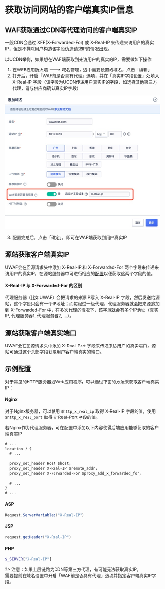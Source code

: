 # 获取访问网站的客户端真实IP信息

## WAF获取通过CDN等代理访问的客户端真实IP

一般CDN会通过 XFF(X-Forwarded-For) 或 X-Real-IP 来传递来访用户的真实IP，但是不排除用户构造该字段伪造请求IP的情况出现。

以UCDN举例，如果想在WAF端获取到来访用户的真实的IP，需要做如下操作

1. 在WEB应用防火墙  --->  域名管理，选中需要设置的域名，点击「编辑」
2. 打开后，开启「WAF前是否具有代理」选项，并在「真实IP字段设置」处填入 X-Real-IP 字段（该字段为UCDN传递用户真实IP的字段，如选择其他第三方代理，请与供应商确认真实IP字段）

![](/images/16195047202447.jpg)

3. 配置完成后，点击「确定」，即可在WAF端获取到用户真实IP


## 源站获取客户端真实IP
UWAF会在回源请求头中添加 X-Real-IP 和 X-Forwarded-For 两个字段来传递来访用户的真实IP，在源站服务器中可进行相应的[配置](#示例配置)以便获取这两个字段的值。


#### X-Real-IP 与 X-Forwarded-For 的区别

代理服务器（比如UWAF）会把请求的来源IP写入 X-Real-IP 字段，然后发送给源站，这个字段只会有一个IP地址；而每经过一级代理，代理服务器就会把来源追加到 X-Forwarded-For 中，在多次代理的情况下，该字段就会有多个IP地址（真实IP, 代理服务器1, 代理服务器2, ...）。


## 源站获取客户端真实端口

UWAF会在回源请求头中添加 X-Real-Port 字段来传递来访用户的真实端口，源站可通过这个头部字段获取用户客户端真实的端口。

## 示例配置

对于常见的HTTP服务器或Web应用程序，可以通过下面的方法来获取客户端真实IP：

#### Nginx

对于Nginx服务器，可以使用 `$http_x_real_ip` 取得 X-Real-IP 字段的值，使用 `$http_x_real_port` 取得 X-Real-Port 字段的值。


若Nginx作为代理服务器，可在配置中添加以下内容使得后端应用能够获取的客户端真实IP

```nginx
# ...
location / {
  # ...

  proxy_set_header Host $host;
  proxy_set_header X-Real-IP $remote_addr;
  proxy_set_header X-Forwarded-For $proxy_add_x_forwarded_for;

  # ...
}
# ...
```

#### ASP

```c#
Request.ServerVariables("X-Real-IP")
```

#### JSP
```java
request.getHeader("X-Real-IP")
```

#### PHP
```php
$_SERVER["X-Real-IP"]
```

?> 注意：如果上层链路为CDN等第三方代理，有可能无法获取真实IP。  
需要提前在域名设置中开启「WAF前是否具有代理」选项并指定客户端真实IP字段。